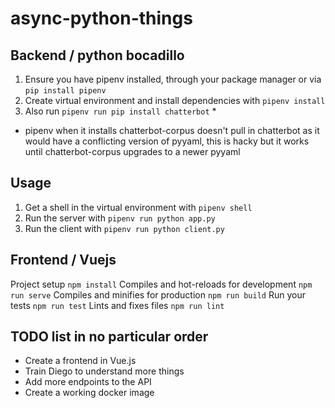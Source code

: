 # async-python-things

## Backend / python bocadillo

1. Ensure you have pipenv installed, through your package manager or via `pip install pipenv`
1. Create virtual environment and install dependencies with `pipenv install`
1. Also run `pipenv run pip install chatterbot` *

* pipenv when it installs chatterbot-corpus doesn't pull in chatterbot as it would have a conflicting version of pyyaml, this is hacky but it works until chatterbot-corpus upgrades to a newer pyyaml

## Usage

1. Get a shell in the virtual environment with `pipenv shell`
1. Run the server with `pipenv run python app.py`
1. Run the client with `pipenv run python client.py`

## Frontend / Vuejs

Project setup `npm install`
Compiles and hot-reloads for development `npm run serve`
Compiles and minifies for production `npm run build`
Run your tests `npm run test`
Lints and fixes files `npm run lint`

## TODO list in no particular order

* Create a frontend in Vue.js
* Train Diego to understand more things
* Add more endpoints to the API
* Create a working docker image
